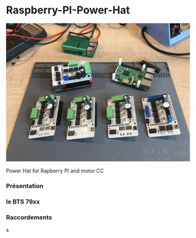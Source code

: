 # Raspberry-PI-Power-Hat

![Rpi HAT!](photos/IMG_2943.jpg)

Power Hat for Rapberry PI and motor CC

### Présentation

### le BTS 79xx

### Raccordements
s
